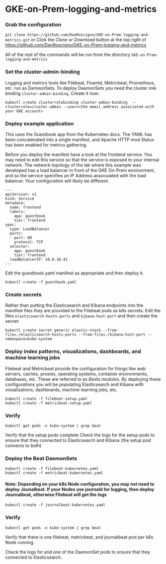 # GKE-on-Prem-logging-and-metrics

### Grab the configuration
`git clone https://github.com/DanRoscigno/GKE-on-Prem-logging-and-metrics.git`
or
Click the *Clone or Download* button at the top right of https://github.com/DanRoscigno/GKE-on-Prem-logging-and-metrics

All of the rest of the commands will be run from the directory `GKE-on-Prem-logging-and-metrics`

### Set the cluster-admin-binding
Logging and metrics tools like Filebeat, Fluentd, Metricbeat, Prometheus, etc. run as DameonSets.  To deploy DaemonSets you need the cluster role binding `cluster-admin-binding`.  Create it now:

`kubectl create clusterrolebinding cluster-admin-binding  --clusterrole=cluster-admin --user=<the email address associated with your GKE account>`

### Deploy example application
This uses the Guestbook app from the Kubernetes docs.  The YAML has been concatenated into a single manifest, and Apache HTTP mod Status has been enabled for metrics gathering.

Before you deploy the manifest have a look at the frontend service.  You may need to edit this service so that the service is exposed to your internal network.  The network topology of the lab where this example was developed has a load balancer in front of the GKE On-Prem environment, and so the service specifies an IP Address assocuiated with the load balancer.  Your configuration will likely be different.

```
---
apiVersion: v1
kind: Service
metadata:
  name: frontend
  labels:
    app: guestbook
    tier: frontend
spec:
  type: LoadBalancer
  ports:
  - port: 80
    protocol: TCP
  selector:
    app: guestbook
    tier: frontend
  loadBalancerIP: 10.0.10.42
---
```

Edit the guestbook.yaml manifest as appropriate and then deploy it.

`kubectl create -f guestbook.yaml`

### Create secrets
Rather than putting the Elasticsearch and Kibana endpoints into the manifest files they are provided to the Filebeat pods as k8s secrets.  Edit the files `elasticsearch-hosts-ports` and `kibana-host-port` and then create the secret:

`kubectl create secret generic elastic-stack --from-file=./elasticsearch-hosts-ports --from-file=./kibana-host-port --namespace=kube-system`

### Deploy index patterns, visualizations, dashboards, and machine learning jobs
Filebeat and Metricbeat provide the configuration for things like web servers, caches, proxies, operating systems, container environments, databases, etc.  These are referred to as *Beats modules*.  By deploying these configurations you will be populating Elasticsearch and Kibana with visualizations, dashboards, machine learning jobs, etc.  

```
kubectl create -f filebeat-setup.yaml
kubectl create -f metricbeat-setup.yaml
```

### Verify
`kubectl get pods -n kube-system | grep beat`

Verify that the setup pods complete
Check the logs for the setup pods to ensure that they connected to Elasticsearch and Kibana (the setup pod connects to both)

### Deploy the Beat DaemonSets
```
kubectl create -f filebeat-kubernetes.yaml
kubectl create -f metricbeat-kubernetes.yaml
```
#### Note: Depending on your k8s Node configuration, you may not need to deploy Jounalbeat.  If your Nodes use journald for logging, then deploy Journalbeat, otherwise Filebeat will get the logs
`kubectl create -f journalbeat-kubernetes.yaml`

### Verify
`kubectl get pods -n kube-system | grep beat`

Verify that there is one filebeat, metricbeat, and journalbeat pod per k8s Node running.

Check the logs for and one of the DaemonSet pods to ensure that they connected to Elasticsearch. 
